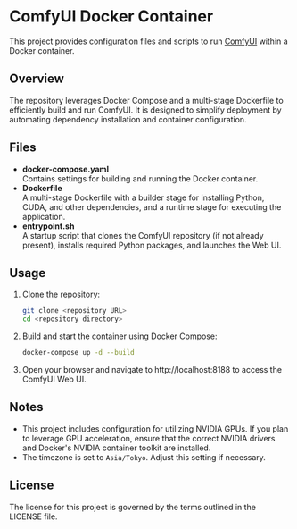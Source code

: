 # ComfyUI Docker Container
This project provides configuration files and scripts to run [ComfyUI](https://github.com/comfyanonymous/ComfyUI) within a Docker container.

## Overview
The repository leverages Docker Compose and a multi-stage Dockerfile to efficiently build and run ComfyUI. It is designed to simplify deployment by automating dependency installation and container configuration.

## Files
- **docker-compose.yaml**  
Contains settings for building and running the Docker container.
- **Dockerfile**  
A multi-stage Dockerfile with a builder stage for installing Python, CUDA, and other dependencies, and a runtime stage for executing the application.
- **entrypoint.sh**  
A startup script that clones the ComfyUI repository (if not already present), installs required Python packages, and launches the Web UI.

## Usage
1. Clone the repository:
    ```bash
    git clone <repository URL>
    cd <repository directory>
    ```
2. Build and start the container using Docker Compose:
    ```bash
    docker-compose up -d --build
    ```
3. Open your browser and navigate to http://localhost:8188 to access the ComfyUI Web UI.

## Notes
* This project includes configuration for utilizing NVIDIA GPUs. If you plan to leverage GPU acceleration, ensure that the correct NVIDIA drivers and Docker's NVIDIA container toolkit are installed.
* The timezone is set to `Asia/Tokyo`. Adjust this setting if necessary.

## License
The license for this project is governed by the terms outlined in the LICENSE file.